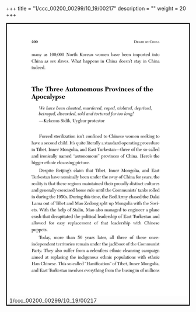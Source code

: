 +++
title = "1/ccc_00200_00299/10_19/00217"
description = ""
weight = 20
+++

<table style="border:2px solid black;max-width:800px;max-height:800px;" 
><tr><td>
<img class="center-fit-jpg"
src="/jpg_/out_jpg_dbc_217.jpg">
1/ccc_00200_00299/10_19/00217
</img></td></tr></table>
